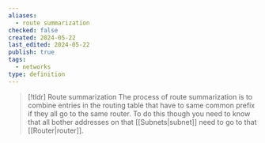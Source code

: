 ```yaml
---
aliases:
  - route summarization
checked: false
created: 2024-05-22
last_edited: 2024-05-22
publish: true
tags:
  - networks
type: definition
---
```

>[!tldr] Route summarization
>The process of route summarization is to combine entries in the routing table that have to same common prefix if they all go to the same router. To do this though you need to know that all bother addresses on that [[Subnets|subnet]] need to go to that [[Router|router]].

